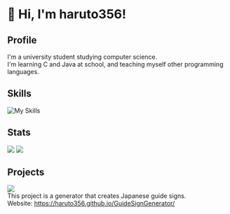 # 👋 Hi, I'm haruto356!

## Profile
I'm a university student studying computer science.  
I'm learning C and Java at school, and teaching myself other programming languages.

## Skills
![My Skills](https://skillicons.dev/icons?i=c,cpp,html,css,js,java,dart,flutter)

## Stats
![](https://github-readme-stats.vercel.app/api?username=haruto356&show_icons=true&theme=dark)
![](https://github-readme-stats.vercel.app/api/top-langs/?username=haruto356&theme=dark&layout=donut)

## Projects
![](https://github-readme-stats.vercel.app/api/pin/?username=haruto356&repo=GuideSignGenerator)  
This project is a generator that creates Japanese guide signs.  
Website: https://haruto356.github.io/GuideSignGenerator/

<!--
**haruto356/haruto356** is a ✨ _special_ ✨ repository because its `README.md` (this file) appears on your GitHub profile.

Here are some ideas to get you started:

- 🔭 I’m currently working on ...
- 🌱 I’m currently learning ...
- 👯 I’m looking to collaborate on ...
- 🤔 I’m looking for help with ...
- 💬 Ask me about ...
- 📫 How to reach me: ...
- 😄 Pronouns: ...
- ⚡ Fun fact: ...
-->
